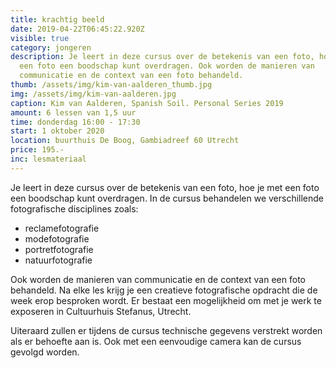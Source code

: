 ```yaml
---
title: krachtig beeld
date: 2019-04-22T06:45:22.920Z
visible: true
category: jongeren
description: Je leert in deze cursus over de betekenis van een foto, hoe je met
  een foto een boodschap kunt overdragen. Ook worden de manieren van
  communicatie en de context van een foto behandeld.
thumb: /assets/img/kim-van-aalderen_thumb.jpg
img: /assets/img/kim-van-aalderen.jpg
caption: Kim van Aalderen, Spanish Soil. Personal Series 2019
amount: 6 lessen van 1,5 uur
time: donderdag 16:00 - 17:30
start: 1 oktober 2020
location: buurthuis De Boog, Gambiadreef 60 Utrecht
price: 195.-
inc: lesmateriaal
---
```


Je leert in deze cursus over de betekenis van een foto, hoe je met een foto een boodschap kunt overdragen. In de cursus behandelen we verschillende fotografische disciplines zoals:

* reclamefotografie
* modefotografie
* portretfotografie
* natuurfotografie 

Ook worden de manieren van communicatie en de context van een foto behandeld.
Na elke les krijg je een creatieve fotografische opdracht die de week erop besproken wordt. Er bestaat een mogelijkheid om met je werk te exposeren in Cultuurhuis Stefanus, Utrecht. 

Uiteraard zullen er tijdens de cursus technische gegevens verstrekt worden als er behoefte aan is. Ook met een eenvoudige camera kan de cursus gevolgd worden.
